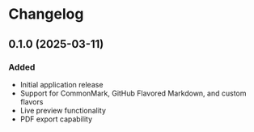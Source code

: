 # Changelog

## 0.1.0 (2025-03-11)

### Added
- Initial application release
- Support for CommonMark, GitHub Flavored Markdown, and custom flavors
- Live preview functionality
- PDF export capability